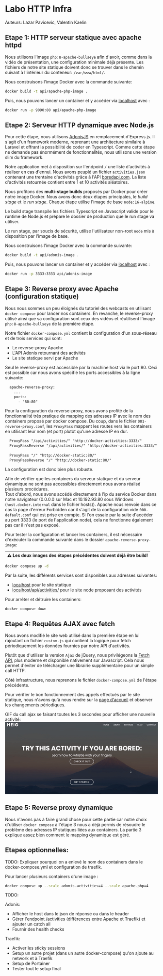 # Labo HTTP Infra

Auteurs: Lazar Pavicevic, Valentin Kaelin

## Etape 1: HTTP serveur statique avec apache httpd

Nous utilisons l'image `php:8-apache-bullseye` afin d'avoir, comme dans la vidéo de présentation, une configuration minimale déjà présente.
Les fichiers de notre site statique doivent donc se trouver dans le chemin suivant à l'intérieur du conteneur: `/var/www/html/`.

Nous construisons l'image Docker avec la commande suivante:

```bash
docker build -t api/apache-php-image .
```

Puis, nous pouvons lancer un container et y accèder via [localhost](http://localhost:9090) avec :

```bash
docker run -p 9090:80 api/apache-php-image
```

## Etape 2: Serveur HTTP dynamique avec Node.js

Pour cette étape, nous utilisons [AdonisJS](https://adonisjs.com/) en remplacement d'Express.js. Il s'agit d'un framework moderne, reprenant une architecture similaire à Laravel et offrant la possibilité de coder en Typescript. Comme cette étape ne demande pas énormément de fonctionnalités, nous utilisons une version slim du framework.

Notre application met à disposition sur l'endpoint `/` une liste d'activités à réaliser en cas d'ennui. Nous avons peuplé un fichier `activities.json` contenant une trentaine d'activités grâce à l'API [boredapi.com](https://www.boredapi.com/).
La liste d'activités retournée contient entre 1 et 10 activités aléatoires.

Nous profitons des **multi-stage builds** proposés par Docker pour créer notre image Docker. Nous avons donc deux étapes principales, le _build stage_ et le _run stage_. Chaque étape utilise l'image de base `node:16-alpine`.

Le build stage transpile les fichiers Typescript en Javascript valide pour le runtime de Node.js et prépare le dossier de production que le run stage va utiliser.

Le run stage, par soucis de sécurité, utilise l'utilisateur non-root `node` mis à disposition par l'image de base.

Nous construisons l'image Docker avec la commande suivante:

```bash
docker build -t api/adonis-image .
```

Puis, nous pouvons lancer un container et y accèder via [localhost](http://localhost:3333) avec :

```bash
docker run -p 3333:3333 api/adonis-image
```

## Etape 3: Reverse proxy avec Apache (configuration statique)

Nous nous sommes un peu éloignés du tutoriel des webcasts en utilisant `docker compose` pour lancer nos containers. En revanche, le reverse-proxy utilisé ainsi que sa configuration sont ceux des vidéos et réutilisent l'image `php:8-apache-bullseye` de la première étape.

Notre fichier `docker-compose.yml` contient la configuration d'un sous-réseau et de trois services qui sont:

- Le reverse-proxy Apache
- L'API Adonis retournant des activités
- Le site statique servi par Apache

Seul le reverse-proxy est accessible par la machine host via le port 80. Ceci est possible car nous avons spécifié les ports accessibles à la ligne suivante:

```Docker
  apache-reverse-proxy:
    ...
    ports:
      - "80:80"
```

Pour la configuration du reverse-proxy, nous avons profité de la fonctionnalité très pratique de mapping des adresses IP avec le nom des containers proposé par docker compose. Du coup, dans le fichier `001-reverse-proxy.conf`, les `ProxyPass` mappent les routes vers les containers en utilisant leur nom (et port) plutôt qu'une adresse IP en dur.

```
  ProxyPass "/api/activities/" "http://docker-activities:3333/"
  ProxyPassReverse "/api/activities/" "http://docker-activities:3333/"

  ProxyPass "/" "http://docker-static:80/"
  ProxyPassReverse "/" "http://docker-static:80/"
```

La configuration est donc bien plus robuste.

Afin de vérifier que les containers du serveur statique et du serveur dynamique ne sont pas accessibles directement nous avons réalisé plusieurs procédures.  
Tout d'abord, nous avons accédé directement à l'ip du service Docker dans notre navigateur (0.0.0.0 sur Mac et 10.192.93.80 sous Windows (`host.docker.internal` dans le fichier hosts)). Apache nous renvoie dans ce cas la page d'erreur Forbidden car il s'agit de la configuration vide `000-default.conf` qui est prise en compte. Si l'on essaie par la suite d'accéder au port 3333 (le port de l'application node), cela ne fonctionne également pas car il n'est pas exposé.

Pour tester la configuration et lancer les containers, il est nécessaire d'exécuter la commande suivante dans le dossier `apache-reverse-proxy-image`:

| :warning: Les deux images des étapes précédentes doivent déjà être build! |
| ------------------------------------------------------------------------- |

```bash
docker compose up -d
```

Par la suite, les différents services sont disponibles aux adresses suivantes:

- [localhost](http://localhost) pour le site statique
- [localhost/api/activities/](http://localhost/api/activities/) pour le site node proposant des activités

Pour arrêter et détruire les containers:

```bash
docker compose down
```

## Etape 4: Requêtes AJAX avec fetch

Nous avons modifié le site web utilisé dans la première étape en lui rajoutant un fichier `custom.js` qui contient la logique pour fetch périodiquement les données fournies par notre API d'activités.

Plutôt que d'utiliser la version `Ajax` de jQuery, nous privilégeons la [Fetch API](https://developer.mozilla.org/en-US/docs/Web/API/Fetch_API/Using_Fetch), plus moderne et disponible nativement sur Javascript. Cela nous permet d'éviter de télécharger une librairie supplémentaire pour un simple call HTTP.

Côté infrastructure, nous reprenons le fichier `docker-compose.yml` de l'étape précédente.

Pour vérifier le bon fonctionnement des appels effectués par le site statique, nous n'avons qu'à nous rendre sur la [page d'accueil](http://localhost) et observer les changements périodiques.

GIF du call ajax se faisant toutes les 3 secondes pour afficher une nouvelle activité:
![ajax](figures/ajax.gif)

## Etape 5: Reverse proxy dynamique

Nous n'avons pas à faire grand chose pour cette partie car notre choix d'utiliser `docker compose` à l'étape 3 nous a déjà permis de résoudre le problème des adresses IP statiques liées aux containers. La partie 3 explique assez bien comment le mapping dynamique est géré.

## Etapes optionnelles:

TODO:
Expliquer pourquoi on a enlevé le nom des containers dans le docker-compose.yml et configuration de traefik.

Pour lancer plusieurs containers d'une image :
```bash
docker compose up --scale adonis-activities=4 --scale apache-php=4
```

TODO:

Adonis:
- Afficher le host dans le json de réponse ou dans le header
- Gérer l'endpoint /activities (différences entre Apache et Traefik) et ajouter un catch all
- Fournir des health checks

Traefik:
- Activer les sticky sessions
- Setup un autre projet (dans un autre docker-compose) qu'on ajoute au network et à Traefik
- Setup de Portainer
- Tester tout le setup final